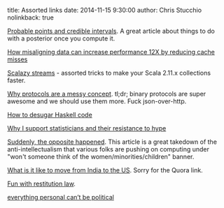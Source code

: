 title: Assorted links
date: 2014-11-15 9:30:00
author: Chris Stucchio
nolinkback: true

[Probable points and credible intervals](http://www.sumsar.net/blog/2014/10/probable-points-and-credible-intervals-part-one/). A great article about things to do with a posterior once you compute it.

[How misaligning data can increase performance 12X by reducing cache misses](http://danluu.com/3c-conflict/)

[Scalazy streams](https://github.com/ochafik/Scalaxy/tree/master/Streams) - assorted tricks to make your Scala 2.11.x collections faster.

[Why protocols are a messy concept](http://java-is-the-new-c.blogspot.in/2014/10/why-protocols-are-messy-concept.html). tl;dr; binary protocols are super awesome and we should use them more. Fuck json-over-http.

[How to desugar Haskell code](http://www.haskellforall.com/2014/10/how-to-desugar-haskell-code.html)

[Why I support statisticians and their resistance to hype](http://simplystatistics.org/?p=3501)

[Suddenly, the opposite happened](http://superginbaby.wordpress.com/2014/10/28/suddenly-the-opposite-appeared/). This article is a great takedown of the anti-intellectualism that various folks are pushing on computing under "won't someone think of the women/minorities/children" banner.

[What is it like to move from India to the US](http://www.quora.com/What-is-it-like-to-move-from-India-to-the-US). Sorry for the Quora link.

[Fun with restitution law](http://www.washingtonpost.com/news/volokh-conspiracy/wp/2014/10/28/fun-with-restitution-law/).

[everything personal can’t be political](http://fredrikdeboer.com/2014/10/27/everything-personal-cant-be-political/)
